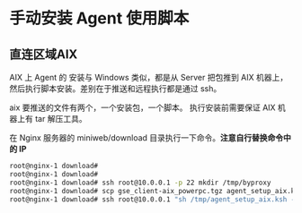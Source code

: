 # 手动安装 Agent 使用脚本
## 直连区域AIX

AIX 上 Agent 的 安装与 Windows 类似，都是从 Server 把包推到 AIX 机器上，然后执行脚本安装。差别在于推送和远程执行都是通过 ssh。

aix 要推送的文件有两个，一个安装包，一个脚本。
执行安装前需要保证 AIX 机器上有 tar 解压工具。

在 Nginx 服务器的 miniweb/download 目录执行一下命令。**注意自行替换命令中的 IP**
```bash
root@nginx-1 download#
root@nginx-1 download#
root@nginx-1 download# ssh root@10.0.0.1 -p 22 mkdir /tmp/byproxy
root@nginx-1 download# scp gse_client-aix_powerpc.tgz agent_setup_aix.ksh root@10.0.0.1:/tmp/
root@nginx-1 download# ssh root@10.0.0.1 "sh /tmp/agent_setup_aix.ksh -m client -i 0"
```
